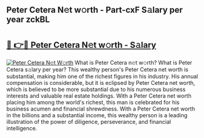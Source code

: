 ## Peter Cetera N𝚎t w𝚘rth - Part-cxF S𝚊lary per year zckBL

# <h2><a href="http://gc1bkd.nevu.top/?p=Peter+Cetera">🔗 👉🔴 Peter Cetera N𝚎t w𝚘rth - S𝚊lary</a></h2>

[![Peter Cetera N𝚎t W𝚘rth](https://i.imgur.com/Oavwk0R.jpeg)](http://gc1bkd.nevu.top/?p=Peter+Cetera)
What is Peter Cetera n𝚎t w𝚘rth? What is Peter Cetera s𝚊lary per year?
This wealthy person's Peter Cetera net worth is substantial, making him one of the richest figures in his industry. His annual compensation is considerable, but it is eclipsed by Peter Cetera net worth, which is believed to be more substantial due to his numerous business interests and valuable real estate holdings. With a Peter Cetera net worth placing him among the world's richest, this man is celebrated for his business acumen and financial shrewdness. With a Peter Cetera net worth in the billions and a substantial income, this wealthy person is a leading illustration of the power of diligence, perseverance, and financial intelligence.
